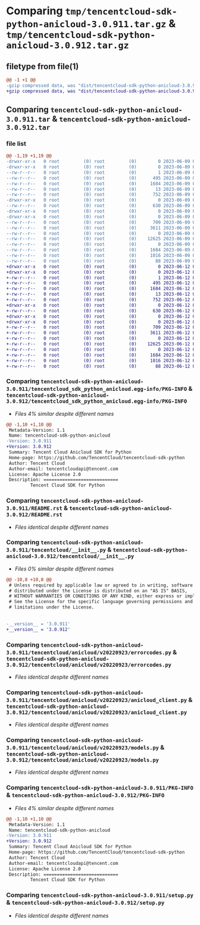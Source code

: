# Comparing `tmp/tencentcloud-sdk-python-anicloud-3.0.911.tar.gz` & `tmp/tencentcloud-sdk-python-anicloud-3.0.912.tar.gz`

## filetype from file(1)

```diff
@@ -1 +1 @@
-gzip compressed data, was "dist/tencentcloud-sdk-python-anicloud-3.0.911.tar", last modified: Fri Jun  9 02:11:09 2023, max compression
+gzip compressed data, was "dist/tencentcloud-sdk-python-anicloud-3.0.912.tar", last modified: Mon Jun 12 02:55:40 2023, max compression
```

## Comparing `tencentcloud-sdk-python-anicloud-3.0.911.tar` & `tencentcloud-sdk-python-anicloud-3.0.912.tar`

### file list

```diff
@@ -1,19 +1,19 @@
-drwxr-xr-x   0 root         (0) root         (0)        0 2023-06-09 02:11:09.000000 tencentcloud-sdk-python-anicloud-3.0.911/
-drwxr-xr-x   0 root         (0) root         (0)        0 2023-06-09 02:11:09.000000 tencentcloud-sdk-python-anicloud-3.0.911/tencentcloud_sdk_python_anicloud.egg-info/
--rw-r--r--   0 root         (0) root         (0)        1 2023-06-09 02:11:09.000000 tencentcloud-sdk-python-anicloud-3.0.911/tencentcloud_sdk_python_anicloud.egg-info/dependency_links.txt
--rw-r--r--   0 root         (0) root         (0)      495 2023-06-09 02:11:09.000000 tencentcloud-sdk-python-anicloud-3.0.911/tencentcloud_sdk_python_anicloud.egg-info/SOURCES.txt
--rw-r--r--   0 root         (0) root         (0)     1684 2023-06-09 02:11:09.000000 tencentcloud-sdk-python-anicloud-3.0.911/tencentcloud_sdk_python_anicloud.egg-info/PKG-INFO
--rw-r--r--   0 root         (0) root         (0)       13 2023-06-09 02:11:09.000000 tencentcloud-sdk-python-anicloud-3.0.911/tencentcloud_sdk_python_anicloud.egg-info/top_level.txt
--rw-r--r--   0 root         (0) root         (0)      752 2023-06-09 02:11:09.000000 tencentcloud-sdk-python-anicloud-3.0.911/README.rst
-drwxr-xr-x   0 root         (0) root         (0)        0 2023-06-09 02:11:09.000000 tencentcloud-sdk-python-anicloud-3.0.911/tencentcloud/
--rw-r--r--   0 root         (0) root         (0)      630 2023-06-09 02:11:09.000000 tencentcloud-sdk-python-anicloud-3.0.911/tencentcloud/__init__.py
-drwxr-xr-x   0 root         (0) root         (0)        0 2023-06-09 02:11:09.000000 tencentcloud-sdk-python-anicloud-3.0.911/tencentcloud/anicloud/
-drwxr-xr-x   0 root         (0) root         (0)        0 2023-06-09 02:11:09.000000 tencentcloud-sdk-python-anicloud-3.0.911/tencentcloud/anicloud/v20220923/
--rw-r--r--   0 root         (0) root         (0)      709 2023-06-09 02:11:09.000000 tencentcloud-sdk-python-anicloud-3.0.911/tencentcloud/anicloud/v20220923/errorcodes.py
--rw-r--r--   0 root         (0) root         (0)     3611 2023-06-09 02:11:09.000000 tencentcloud-sdk-python-anicloud-3.0.911/tencentcloud/anicloud/v20220923/anicloud_client.py
--rw-r--r--   0 root         (0) root         (0)        0 2023-06-09 02:11:09.000000 tencentcloud-sdk-python-anicloud-3.0.911/tencentcloud/anicloud/v20220923/__init__.py
--rw-r--r--   0 root         (0) root         (0)    12625 2023-06-09 02:11:09.000000 tencentcloud-sdk-python-anicloud-3.0.911/tencentcloud/anicloud/v20220923/models.py
--rw-r--r--   0 root         (0) root         (0)        0 2023-06-09 02:11:09.000000 tencentcloud-sdk-python-anicloud-3.0.911/tencentcloud/anicloud/__init__.py
--rw-r--r--   0 root         (0) root         (0)     1684 2023-06-09 02:11:09.000000 tencentcloud-sdk-python-anicloud-3.0.911/PKG-INFO
--rw-r--r--   0 root         (0) root         (0)     1016 2023-06-09 02:11:09.000000 tencentcloud-sdk-python-anicloud-3.0.911/setup.py
--rw-r--r--   0 root         (0) root         (0)       88 2023-06-09 02:11:09.000000 tencentcloud-sdk-python-anicloud-3.0.911/setup.cfg
+drwxr-xr-x   0 root         (0) root         (0)        0 2023-06-12 02:55:40.000000 tencentcloud-sdk-python-anicloud-3.0.912/
+drwxr-xr-x   0 root         (0) root         (0)        0 2023-06-12 02:55:40.000000 tencentcloud-sdk-python-anicloud-3.0.912/tencentcloud_sdk_python_anicloud.egg-info/
+-rw-r--r--   0 root         (0) root         (0)        1 2023-06-12 02:55:40.000000 tencentcloud-sdk-python-anicloud-3.0.912/tencentcloud_sdk_python_anicloud.egg-info/dependency_links.txt
+-rw-r--r--   0 root         (0) root         (0)      495 2023-06-12 02:55:40.000000 tencentcloud-sdk-python-anicloud-3.0.912/tencentcloud_sdk_python_anicloud.egg-info/SOURCES.txt
+-rw-r--r--   0 root         (0) root         (0)     1684 2023-06-12 02:55:40.000000 tencentcloud-sdk-python-anicloud-3.0.912/tencentcloud_sdk_python_anicloud.egg-info/PKG-INFO
+-rw-r--r--   0 root         (0) root         (0)       13 2023-06-12 02:55:40.000000 tencentcloud-sdk-python-anicloud-3.0.912/tencentcloud_sdk_python_anicloud.egg-info/top_level.txt
+-rw-r--r--   0 root         (0) root         (0)      752 2023-06-12 02:55:40.000000 tencentcloud-sdk-python-anicloud-3.0.912/README.rst
+drwxr-xr-x   0 root         (0) root         (0)        0 2023-06-12 02:55:40.000000 tencentcloud-sdk-python-anicloud-3.0.912/tencentcloud/
+-rw-r--r--   0 root         (0) root         (0)      630 2023-06-12 02:55:40.000000 tencentcloud-sdk-python-anicloud-3.0.912/tencentcloud/__init__.py
+drwxr-xr-x   0 root         (0) root         (0)        0 2023-06-12 02:55:40.000000 tencentcloud-sdk-python-anicloud-3.0.912/tencentcloud/anicloud/
+drwxr-xr-x   0 root         (0) root         (0)        0 2023-06-12 02:55:40.000000 tencentcloud-sdk-python-anicloud-3.0.912/tencentcloud/anicloud/v20220923/
+-rw-r--r--   0 root         (0) root         (0)      709 2023-06-12 02:55:40.000000 tencentcloud-sdk-python-anicloud-3.0.912/tencentcloud/anicloud/v20220923/errorcodes.py
+-rw-r--r--   0 root         (0) root         (0)     3611 2023-06-12 02:55:40.000000 tencentcloud-sdk-python-anicloud-3.0.912/tencentcloud/anicloud/v20220923/anicloud_client.py
+-rw-r--r--   0 root         (0) root         (0)        0 2023-06-12 02:55:40.000000 tencentcloud-sdk-python-anicloud-3.0.912/tencentcloud/anicloud/v20220923/__init__.py
+-rw-r--r--   0 root         (0) root         (0)    12625 2023-06-12 02:55:40.000000 tencentcloud-sdk-python-anicloud-3.0.912/tencentcloud/anicloud/v20220923/models.py
+-rw-r--r--   0 root         (0) root         (0)        0 2023-06-12 02:55:40.000000 tencentcloud-sdk-python-anicloud-3.0.912/tencentcloud/anicloud/__init__.py
+-rw-r--r--   0 root         (0) root         (0)     1684 2023-06-12 02:55:40.000000 tencentcloud-sdk-python-anicloud-3.0.912/PKG-INFO
+-rw-r--r--   0 root         (0) root         (0)     1016 2023-06-12 02:55:40.000000 tencentcloud-sdk-python-anicloud-3.0.912/setup.py
+-rw-r--r--   0 root         (0) root         (0)       88 2023-06-12 02:55:40.000000 tencentcloud-sdk-python-anicloud-3.0.912/setup.cfg
```

### Comparing `tencentcloud-sdk-python-anicloud-3.0.911/tencentcloud_sdk_python_anicloud.egg-info/PKG-INFO` & `tencentcloud-sdk-python-anicloud-3.0.912/tencentcloud_sdk_python_anicloud.egg-info/PKG-INFO`

 * *Files 4% similar despite different names*

```diff
@@ -1,10 +1,10 @@
 Metadata-Version: 1.1
 Name: tencentcloud-sdk-python-anicloud
-Version: 3.0.911
+Version: 3.0.912
 Summary: Tencent Cloud Anicloud SDK for Python
 Home-page: https://github.com/TencentCloud/tencentcloud-sdk-python
 Author: Tencent Cloud
 Author-email: tencentcloudapi@tencent.com
 License: Apache License 2.0
 Description: ============================
         Tencent Cloud SDK for Python
```

### Comparing `tencentcloud-sdk-python-anicloud-3.0.911/README.rst` & `tencentcloud-sdk-python-anicloud-3.0.912/README.rst`

 * *Files identical despite different names*

### Comparing `tencentcloud-sdk-python-anicloud-3.0.911/tencentcloud/__init__.py` & `tencentcloud-sdk-python-anicloud-3.0.912/tencentcloud/__init__.py`

 * *Files 0% similar despite different names*

```diff
@@ -10,8 +10,8 @@
 # Unless required by applicable law or agreed to in writing, software
 # distributed under the License is distributed on an "AS IS" BASIS,
 # WITHOUT WARRANTIES OR CONDITIONS OF ANY KIND, either express or implied.
 # See the License for the specific language governing permissions and
 # limitations under the License.
 
 
-__version__ = '3.0.911'
+__version__ = '3.0.912'
```

### Comparing `tencentcloud-sdk-python-anicloud-3.0.911/tencentcloud/anicloud/v20220923/errorcodes.py` & `tencentcloud-sdk-python-anicloud-3.0.912/tencentcloud/anicloud/v20220923/errorcodes.py`

 * *Files identical despite different names*

### Comparing `tencentcloud-sdk-python-anicloud-3.0.911/tencentcloud/anicloud/v20220923/anicloud_client.py` & `tencentcloud-sdk-python-anicloud-3.0.912/tencentcloud/anicloud/v20220923/anicloud_client.py`

 * *Files identical despite different names*

### Comparing `tencentcloud-sdk-python-anicloud-3.0.911/tencentcloud/anicloud/v20220923/models.py` & `tencentcloud-sdk-python-anicloud-3.0.912/tencentcloud/anicloud/v20220923/models.py`

 * *Files identical despite different names*

### Comparing `tencentcloud-sdk-python-anicloud-3.0.911/PKG-INFO` & `tencentcloud-sdk-python-anicloud-3.0.912/PKG-INFO`

 * *Files 4% similar despite different names*

```diff
@@ -1,10 +1,10 @@
 Metadata-Version: 1.1
 Name: tencentcloud-sdk-python-anicloud
-Version: 3.0.911
+Version: 3.0.912
 Summary: Tencent Cloud Anicloud SDK for Python
 Home-page: https://github.com/TencentCloud/tencentcloud-sdk-python
 Author: Tencent Cloud
 Author-email: tencentcloudapi@tencent.com
 License: Apache License 2.0
 Description: ============================
         Tencent Cloud SDK for Python
```

### Comparing `tencentcloud-sdk-python-anicloud-3.0.911/setup.py` & `tencentcloud-sdk-python-anicloud-3.0.912/setup.py`

 * *Files identical despite different names*

